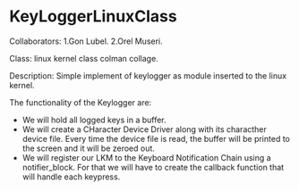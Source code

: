 # KeyLoggerLinuxClass

Collaborators: 
	1.Gon Lubel.
	2.Orel Museri.

Class:
	linux kernel class colman collage.

Description:
	Simple implement of keylogger as module inserted to the linux kernel.

The functionality of the Keylogger are:
- We will hold all logged keys in a buffer.
- We will create a CHaracter Device Driver along with its characther device file. Every time the device file is read, the buffer will be printed to the screen and it will be zeroed out.
- We will register our LKM to the Keyboard Notification Chain using a notifier_block. For that we will have to create the callback function that will handle each keypress.
